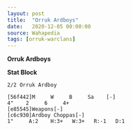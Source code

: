 ```yaml
---
layout: post
title:  "Orruk Ardboys"
date:   2020-12-05 00:00:00
source: Wahapedia
tags: [orruk-warclans]
---
```


**Orruk Ardboys**

**Stat Block**
```
2/2 Orruk Ardboy
```

```
[56f442]M     W     B     Sa    [-]
4"    2     6     4+    
[e85545]Weapons[-]
[c6c930]Ardboy Choppas[-]
1"     A:2    H:3+   W:3+   R:-1   D:1   
```
    